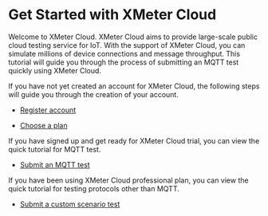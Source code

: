 # Get Started with XMeter Cloud

Welcome to XMeter Cloud. XMeter Cloud aims to provide large-scale public cloud testing service for IoT. With the support of XMeter Cloud, you can simulate millions of device connections and message throughput. This tutorial will guide you through the process of submitting an MQTT test quickly using XMeter Cloud. 

If you have not yet created an account for XMeter Cloud, the following steps will guide you through the creation of your account.

- [Register account](./account.md)

- [Choose a plan](./product.md)

If you have signed up and get ready for XMeter Cloud trial, you can view the quick tutorial for MQTT test.

- [Submit an MQTT test](./mqtt_test.md)

If you have been using XMeter Cloud professional plan, you can view the quick tutorial for testing protocols other than MQTT.

- [Submit a custom scenario test](./custom_scene_test.md)

